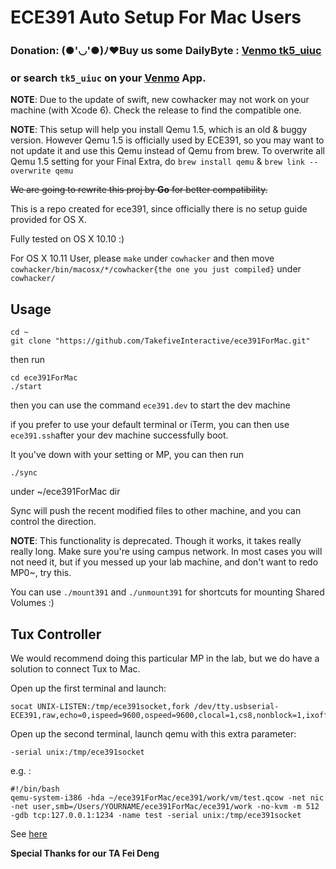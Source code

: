 # ECE391 Auto Setup For Mac Users

### Donation: (●'◡'●)ﾉ♥Buy us some DailyByte : [Venmo tk5_uiuc](https://venmo.com/tk5_uiuc)

### or search ```tk5_uiuc``` on your [Venmo](https://venmo.com/) App.


**NOTE**: Due to the update of swift, new cowhacker may not work on your machine (with Xcode 6). Check the release to find the compatible one.

**NOTE**: This setup will help you install Qemu 1.5, which is an old & buggy version. However Qemu 1.5 is officially used by ECE391, so you may want to not update it and use this Qemu instead of Qemu from brew. To overwrite all Qemu 1.5 setting for your Final Extra, do `brew install qemu` & `brew link --overwrite qemu`

~~We are going to rewrite this proj by **Go** for better compatibility.~~

This is a repo created for ece391, since officially there is no setup guide provided for OS X. 

Fully tested on OS X 10.10 :) 

For OS X 10.11 User, please ```make``` under ```cowhacker``` and then move ```cowhacker/bin/macosx/*/cowhacker{the one you just compiled}``` under ```cowhacker/```
## Usage

```fish
cd ~
git clone "https://github.com/TakefiveInteractive/ece391ForMac.git"
```
then run 

```fish
cd ece391ForMac
./start
```

then you can use the command ```ece391.dev``` to start the dev machine


if you prefer to use your default terminal or iTerm, you can then use
```ece391.ssh```after your dev machine successfully boot.


It you've down with your setting or MP, you can then run

```
./sync
```

under ~/ece391ForMac dir


Sync will push the recent modified files to other machine, and you can control the direction.

**NOTE**: This functionality is deprecated. Though it works, it takes really really long. Make sure you're using campus network. In most cases you will not need it, but if you messed up your lab machine, and don't want to redo MP0~, try this. 


You can use ```./mount391``` and ```./unmount391``` for shortcuts for mounting Shared Volumes :)

## Tux Controller

We would recommend doing this particular MP in the lab, but we do have a solution to connect Tux to Mac.

Open up the first terminal and launch:

```fish
socat UNIX-LISTEN:/tmp/ece391socket,fork /dev/tty.usbserial-ECE391,raw,echo=0,ispeed=9600,ospeed=9600,clocal=1,cs8,nonblock=1,ixoff=0,ixon=0,crtscts=0
```
Open up the second terminal, launch qemu with this extra parameter:

```
-serial unix:/tmp/ece391socket
```

e.g. : 

```fish
#!/bin/bash
qemu-system-i386 -hda ~/ece391ForMac/ece391/work/vm/test.qcow -net nic -net user,smb=/Users/YOURNAME/ece391ForMac/ece391/work -no-kvm -m 512 -gdb tcp:127.0.0.1:1234 -name test -serial unix:/tmp/ece391socket
```


See [here](https://github.com/TakefiveInteractive/ece391ForMac/issues/6)

**Special Thanks for our TA Fei Deng**
